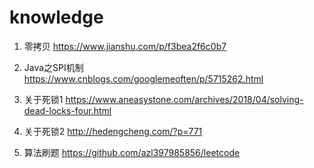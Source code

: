 # knowledge

1. 零拷贝
https://www.jianshu.com/p/f3bea2f6c0b7

2. Java之SPI机制  
https://www.cnblogs.com/googlemeoften/p/5715262.html

3. 关于死锁1
https://www.aneasystone.com/archives/2018/04/solving-dead-locks-four.html

4. 关于死锁2
http://hedengcheng.com/?p=771

5. 算法刷题
https://github.com/azl397985856/leetcode
